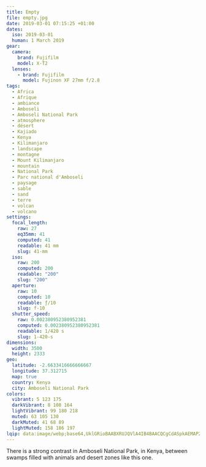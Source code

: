 ```yaml
---
title: Empty
file: empty.jpg
date: 2019-03-01 07:15:25 +01:00
dates:
  iso: 2019-03-01
  human: 1 March 2019
gear:
  camera:
    brand: Fujifilm
    model: X-T2
  lenses:
    - brand: Fujifilm
      model: Fujinon XF 27mm f/2.8
tags:
  - Africa
  - Afrique
  - ambiance
  - Amboseli
  - Amboseli National Park
  - atmosphere
  - désert
  - Kajiado
  - Kenya
  - Kilimanjaro
  - landscape
  - montagne
  - Mount Kilimanjaro
  - mountain
  - National Park
  - Parc national d'Amboseli
  - paysage
  - sable
  - sand
  - terre
  - volcan
  - volcano
settings:
  focal_length:
    raw: 27
    eq35mm: 41
    computed: 41
    readable: 41 mm
    slug: 41-mm
  iso:
    raw: 200
    computed: 200
    readable: "200"
    slug: "200"
  aperture:
    raw: 10
    computed: 10
    readable: ƒ/10
    slug: f-10
  shutter_speed:
    raw: 0.002380952380952381
    computed: 0.002380952380952381
    readable: 1/420 s
    slug: 1-420-s
dimensions:
  width: 3500
  height: 2333
geo:
  latitude: -2.6633416666666667
  longitude: 37.312715
  map: true
  country: Kenya
  city: Amboseli National Park
colors:
  vibrant: 5 123 175
  darkVibrant: 8 108 164
  lightVibrant: 99 180 218
  muted: 63 105 130
  darkMuted: 41 68 89
  lightMuted: 158 186 197
lqip: data:image/webp;base64,UklGRioBAABXRUJQVlA4IB4BAACQCgCdASpkAEMAP22kwli7P6eqMHY9K/AtiWNtTYAFUwBsc/1dEhyrfFLLXxseO9/522LUgrVEYNaqe5YYAUxBaS0SI/y0MM6I1OZF9U5y98+A7cPqN93xaF626KAA/qk/pXfSTCXPwa7b8/8O3LIX+kWIQ4/ne0g+F+0NqqW5Rd+n/r31mmb6l1faf4xQNSck6+kqwfVimbihyLqF+t3f+WWd/yyxdmD5l8BoMZqkgtZbNhvtZ3bbIWXKptUUqbOH3tqUFaq15qZJjNS2q6asU2OKTk3TKhSD7jR6oXLHoPjo4kGUrTieBcQj7pUHGVkoNBnXQ7/DBt76nAkxrFI92iGhhSJzwyBOFrWSxNF3M2eZ14VC5gVluGDh4AAA
---
```


There is a strong contrast in Amboseli National Park, in Kenya, between swamps filled with animals and desert zones like this one.
